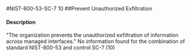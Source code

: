 #NIST-800-53-SC-7 10
##Prevent Unauthorized Exfiltration
#### Description
"The organization prevents the unauthorized exfiltration of information across managed interfaces."
No information found for the combination of standard NIST-800-53 and control SC-7 (10)
